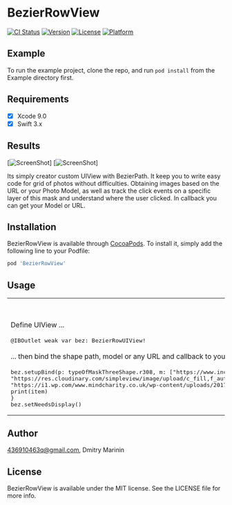 # BezierRowView

[![CI Status](https://img.shields.io/travis/436910463q@gmail.com/BezierRowView.svg?style=flat)](https://travis-ci.org/436910463q@gmail.com/BezierRowView)
[![Version](https://img.shields.io/cocoapods/v/BezierRowView.svg?style=flat)](https://cocoapods.org/pods/BezierRowView)
[![License](https://img.shields.io/cocoapods/l/BezierRowView.svg?style=flat)](https://cocoapods.org/pods/BezierRowView)
[![Platform](https://img.shields.io/cocoapods/p/BezierRowView.svg?style=flat)](https://cocoapods.org/pods/BezierRowView)

## Example

To run the example project, clone the repo, and run `pod install` from the Example directory first.

## Requirements
- [x] Xcode 9.0
- [x] Swift 3.x

## Results

[![ScreenShot](https://pasteboard.co/HscJs34.png)]
[![ScreenShot](https://pasteboard.co/HscJCIc.png)]

Its simply creator custom UIView with BezierPath. It keep you to write easy code for grid of photos without difficulties. Obtaining images based on the URL or your Photo Model, as well as track the click events on a specific layer of this mask and understand where the user clicked. In callback you can get your Model or URL.

## Installation

BezierRowView is available through [CocoaPods](https://cocoapods.org). To install
it, simply add the following line to your Podfile:

```ruby
pod 'BezierRowView'
```
## Usage

<table>
<tr>
<th width="30%">Here's an example</th>
<th width="30%">In Action</th>
</tr>
<tr>
<td>Define UIView ...</td>
<th rowspan="9"><img src="https://pasteboard.co/HscJahK.png"></th>
</tr>
<tr>
<td><div class="highlight highlight-source-swift"><pre>
@IBOutlet weak var bez: BezierRowUIView!</pre></div></td>
</tr>
<tr>
<td>... then bind the shape path, model or any URL and callback to your view</td>
</tr>
<tr>
<td width="30%"><div class="highlight highlight-source-swift"><pre>
bez.setupBind(p: typeOfMaskThreeShape.r308, m: ["https://www.incimages.com/uploaded_files/image/970x450/creative-pano_37907.jpg",
"https://res.cloudinary.com/simpleview/image/upload/c_fill,f_auto,h_492,q_50,w_844/v1/clients/athens/32581440564_fb72de5891_z_21711e2d-306e-4aee-8f1e-c3d7476b0aa4.jpg",
"https://i1.wp.com/www.mindcharity.co.uk/wp-content/uploads/2017/03/creative-minds.jpg?ssl=1"]) { item in
print(item)
}
bez.setNeedsDisplay()
</pre></div></td>
</tr>
</table>

## Author

436910463q@gmail.com, Dmitry Marinin

## License

BezierRowView is available under the MIT license. See the LICENSE file for more info.
